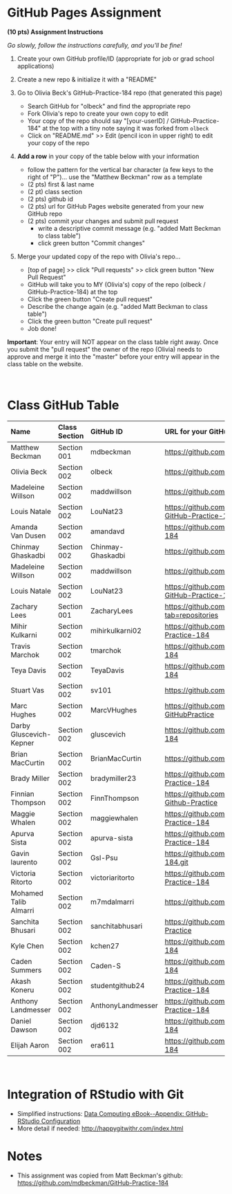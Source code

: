 
# GitHub Pages Assignment

**(10 pts) Assignment Instructions**

*Go slowly, follow the instructions carefully, and you'll be fine!*

1. Create your own GitHub profile/ID (appropriate for job or grad school applications)  
2. Create a new repo & initialize it with a "README" 
3. Go to Olivia Beck's GitHub-Practice-184 repo (that generated this page)  
    - Search GitHub for "olbeck" and find the appropriate repo
    - Fork Olivia's repo to create your own copy to edit
    - Your copy of the repo should say "[your-userID] / GitHub-Practice-184" at the top with a tiny note saying it was forked from `olbeck`
    - Click on "README.md" >> Edit (pencil icon in upper right) to edit your copy of the repo
4. **Add a row** in your copy of the table below with your information 
    - follow the pattern for the vertical bar character (a few keys to the right of "P")... use the "Matthew Beckman" row as a template
    - (2 pts) first & last name  
    - (2 pt)  class section
    - (2 pts) github id  
    - (2 pts) url for GitHub Pages website generated from your new GitHub repo
    - (2 pts) commit your changes and submit pull request
        - write a descriptive commit message (e.g. "added Matt Beckman to class table")
        - click green button "Commit changes"

5. Merge your updated copy of the repo with Olivia's repo...
    - [top of page] >> click "Pull requests" >> click green button "New Pull Request"
    - GitHub will take you to MY (Olivia's) copy of the repo (olbeck / GitHub-Practice-184) at the top
    - Click the green button "Create pull request"
    - Describe the change again (e.g. "added Matt Beckman to class table")
    - Click the green button "Create pull request"
    - Job done!
 
**Important**: Your entry will NOT appear on the class table right away.  Once you submit the "pull request" the owner of the repo (Olivia) needs to approve and merge it into the "master" before your entry will appear in the class table on the website. 

<br>


# Class GitHub Table 

| Name                    | Class Section     | GitHub ID            | URL for your GitHub repo                                 |  
|:------------------------|:------------------|:---------------------|:---------------------------------------------------------|  
| Matthew Beckman         | Section 001       | mdbeckman            | https://github.com/mdbeckman/dcData                      |  
| Olivia Beck             | Section 002       | olbeck               | https://github.com/olbeck/GitHub-Practice-184            |  
| Madeleine Willson       | Section 002       | maddwillson          | https://github.com/madddwillson                          |       
| Louis Natale            | Section 002       | LouNat23             | https://github.com/LouNat23/-LouNat23-GitHub-Practice-184|
| Amanda Van Dusen        | Section 002       | amandavd             | https://github.com/amandavd/GitHub-Practice-184          |
| Chinmay Ghaskadbi       | Section 002       | Chinmay-Ghaskadbi    | https://github.com/Chinmay-Ghaskadbi 
| Madeleine Willson         | Section 002       | maddwillson            | https://github.com/madddwillson                      |       
| Louis Natale            | Section 002       | LouNat23             | https://github.com/LouNat23/-LouNat23-GitHub-Practice-184 |
| Zachary Lees            | Section 001       | ZacharyLees          | https://github.com/ZacharyLees?tab=repositories          |       
| Mihir Kulkarni          | Section 002       | mihirkulkarni02      | https://github.com/mihirkulkarni02/GitHub-Practice-184   |
| Travis Marchok          | Section 002       | tmarchok             | https://github.com/tmarchok/GitHub-Practice-184          |     
| Teya Davis              | Section 002       | TeyaDavis            | https://github.com/TeyaDavis/GitHub-Practice-184         |  
| Stuart Vas              | Section 002       | sv101                | https://github.com/sv101/STAT184_HW1                     |  
| Marc Hughes             | Section 002       | MarcVHughes          | https://github.com/MarcVHughes/Homework1-GitHubPractice  |
| Darby Gluscevich-Kepner | Section 002       | gluscevich           | https://github.com/gluscevich/GitHub-Practice-184        |  
| Brian MacCurtin         | Section 002       | BrianMacCurtin       | https://github.com/BrianMacCurtin/HW1                    |
| Brady Miller            | Section 002       | bradymiller23        | https://github.com/bradymiller23/GitHub-Practice-184     |
| Finnian Thompson        | Section 002       | FinnThompson         | https://github.com/FinnThompson/Stat184-Github-Practice  |
| Maggie Whalen           | Section 002       | maggiewhalen         | https://github.com/maggiewhalen/GitHub-Practice-184      |   
| Apurva Sista            | Section 002       | apurva-sista         | https://github.com/apurva-sista/GitHub-Practice-184      |
| Gavin laurento          | Section 002       | Gsl-Psu              | https://github.com/Gsl-Psu/GitHub-Practice-184.git       |
| Victoria Ritorto        | Section 002       | victoriaritorto      | https://github.com/victoriaritorto/GitHub-Practice-184   |
| Mohamed Talib Almarri   | Section 002       | m7mdalmarri          | https://github.com/m7mdalmarri/HW-1                      |
| Sanchita Bhusari        | Section 002       | sanchitabhusari      | https://github.com/sanchitabhusari/Github-Practice       |
| Kyle Chen               | Section 002       | kchen27              | https://github.com/kchen27/GitHub-Practice-184
| Caden Summers           | Section 002       | Caden-S              | https://github.com/Caden-S/GitHub-Practice-184           |
| Akash Koneru            | Section 002       | studentgithub24      | https://github.com/studentgithub24/GitHub-Practice-184   |  
| Anthony Landmesser      | Section 002       | AnthonyLandmesser    | https://github.com/AnthonyLandmesser/GitHub-Practice-184
| Daniel Dawson           | Section 002       | djd6132              | https://github.com/djd6132/GitHub-Practice-184           |
| Elijah Aaron            | Section 002       | era611               | https://github.com/era611/GitHub-Practice-184            |


<br>

# Integration of RStudio with Git

- Simplified instructions: [Data Computing eBook--Appendix: GitHub-RStudio Configuration](https://dtkaplan.github.io/DataComputingEbook/appendix-github-rstudio-configuration.html#appendix-github-rstudio-configuration)  
- More detail if needed: <http://happygitwithr.com/index.html>

# Notes

- This assignment was copied from Matt Beckman's github: https://github.com/mdbeckman/GitHub-Practice-184


